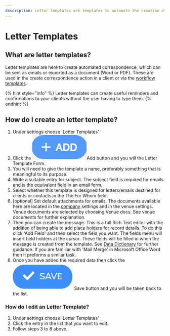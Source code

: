 ```yaml
---
description: Letter templates are templates to automate the creation of correspondence.
---
```


# Letter Templates

## What are letter templates?

Letter templates are here to create automated correspondence, which can be sent as emails or exported as a document \(Word or PDF\). These are used in the create correspondence action in a client or via the [workflow templates](task-templates/).

{% hint style="info" %}
 Letter templates can create useful reminders and confirmations to your clients without the user having to type them.
{% endhint %}

## How do I create an letter template?

1. Under settings choose 'Letter Templates'
2. Click the ![](../../.gitbook/assets/screenshot-2019-01-23-at-13.22.51.png)Add button and you will the Letter Template Form.
3. You will need to give the template a name, preferably something that is meaningful to its purpose.
4. Write a suitable entry for subject. The subject field is required for emails and is the equivalent field in an email form.
5. Select whether this template is designed for letters/emails destined for clients or contacts in the The For Whom field.
6. \[optional\] Set default attachments for emails. The documents available here are located in the [company](general/) settings and in the venue settings. Venue documents are selected by choosing Venue docs. See venue documents for further explanation.
7. Then you can create the message. This is a full Rich Text editor with the addition of being able to add place holders for record details. To do this click  'Add Field' and then select the field you want. The fields menu will insert field holders at the cursor. These fields will be filled in when the message is created from the template. See [Data Dictionary](../../technical-user-guides/data-dictionary.md) for further guidance. If you are familiar with 'Mail Merge' in Microsoft Office Word then it preforms a similar task.
8. Once you have added the required data then click the ![](../../.gitbook/assets/screenshot-2020-01-31-at-10.47.16.png) Save button and you will be taken back to the list.

### How do I edit an Letter Template?

1. Under settings choose 'Letter Templates'
2. Click the entry in the list that you want to edit.
3. Follow steps 3 to 8 above.







